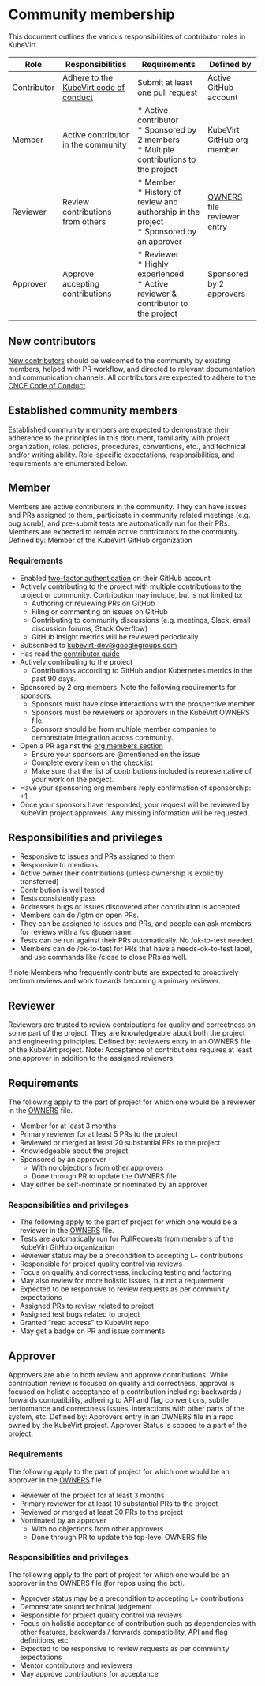 # Community membership

This document outlines the various responsibilities of contributor roles in KubeVirt.

| Role  | Responsibilities | Requirements | Defined by
| ----- | ---------------- | ------------ | ----------
| Contributor | Adhere to the [KubeVirt code of conduct](https://github.com/kubevirt/community/blob/master/code-of-conduct.md) | Submit at least one pull request | Active GitHub account
| Member | Active contributor in the community | * Active contributor<br>* Sponsored by 2 members<br>* Multiple contributions to the project | KubeVirt GitHub org member
| Reviewer | Review contributions from others | * Member<br>* History of review and authorship in the project<br> * Sponsored by an approver | [OWNERS](https://github.com/kubevirt/kubevirt/blob/master/OWNERS_ALIASES) file reviewer entry |
| Approver| Approve accepting contributions | * Reviewer<br>* Highly experienced<br> * Active reviewer & contributor to the project |  Sponsored by 2 approvers| [OWNERS](https://github.com/kubevirt/kubevirt/blob/master/OWNERS_ALIASES) file approver entry |


## New contributors

[New contributors](https://github.com/kubevirt/kubevirt/blob/master/CONTRIBUTING.md) should be welcomed to the community by existing members, helped with PR workflow, and directed to relevant documentation and communication channels.
All contributors are expected to adhere to the [CNCF Code of Conduct](https://github.com/cncf/foundation/blob/master/code-of-conduct.md).

## Established community members

Established community members are expected to demonstrate their adherence to the principles in this document, familiarity with project organization, roles, policies, procedures, conventions, etc., and technical and/or writing ability. Role-specific expectations, responsibilities, and requirements are enumerated below.

## Member

Members are active contributors in the community. They can have issues and PRs assigned to them, participate in community related meetings (e.g. bug scrub), and pre-submit tests are automatically run for their PRs. Members are expected to remain active contributors to the community.
Defined by: Member of the KubeVirt GitHub organization

### Requirements

  * Enabled [two-factor authentication](https://help.github.com/articles/about-two-factor-authentication) on their GitHub account
  * Actively contributing to the project with multiple contributions to the project or community. Contribution may include, but is not limited to:
    * Authoring or reviewing PRs on GitHub
    * Filing or commenting on issues on GitHub
    * Contributing to community discussions (e.g. meetings, Slack, email discussion forums, Stack Overflow)
    * GitHub Insight metrics will be reviewed periodically
  * Subscribed to kubevirt-dev@googlegroups.com
  * Has read the [contributor guide](CONTRIBUTING.md)
  * Actively contributing to the project
    * Contributions according to GitHub and/or Kubernetes metrics in the past 90 days.
  * Sponsored by 2 org members. Note the following requirements for sponsors:
    * Sponsors must have close interactions with the prospective member
    * Sponsors must be reviewers or approvers in the KubeVirt OWNERS file.
    * Sponsors should be from multiple member companies to demonstrate integration across community.
  * Open a PR against the [org members section](https://github.com/kubevirt/project-infra/blob/master/github/ci/prow/files/orgs.yaml#L21)
    * Ensure your sponsors are @mentioned on the issue
    * Complete every item on the [checklist](membership_checklist.md)
    * Make sure that the list of contributions included is representative of your work on the project.
  * Have your sponsoring org members reply confirmation of sponsorship: +1
  * Once your sponsors have responded, your request will be reviewed by KubeVirt project approvers. Any missing information will be requested.

## Responsibilities and privileges

  * Responsive to issues and PRs assigned to them
  * Responsive to mentions
  * Active owner their contributions (unless ownership is explicitly transferred)
  * Contribution is well tested
  * Tests consistently pass
  * Addresses bugs or issues discovered after contribution is accepted
  * Members can do /lgtm on open PRs.
  * They can be assigned to issues and PRs, and people can ask members for reviews with a /cc @username.
  * Tests can be run against their PRs automatically. No /ok-to-test needed.
  * Members can do /ok-to-test for PRs that have a needs-ok-to-test label, and use commands like /close to close PRs as well.

!! note
Members who frequently contribute are expected to proactively perform reviews and work towards becoming a primary reviewer.

## Reviewer

Reviewers are trusted to review contributions for quality and correctness on some part of the project. They are knowledgeable about both the project and engineering principles.
Defined by: reviewers entry in an OWNERS file of the KubeVirt project.
Note: Acceptance of contributions requires at least one approver in addition to the assigned reviewers.

## Requirements

The following apply to the part of project for which one would be a reviewer in the [OWNERS](https://github.com/kubevirt/kubevirt/blob/master/OWNERS_ALIASES) file.

  * Member for at least 3 months
  * Primary reviewer for at least 5 PRs to the project
  * Reviewed or merged at least 20 substantial PRs to the project
  * Knowledgeable about the project
  * Sponsored by an approver
    * With no objections from other approvers
    * Done through PR to update the OWNERS file
  * May either be self-nominate or nominated by an approver

### Responsibilities and privileges

  * The following apply to the part of project for which one would be a reviewer in the [OWNERS](https://github.com/kubevirt/kubevirt/blob/master/OWNERS_ALIASES) file.
  * Tests are automatically run for PullRequests from members of the KubeVirt GitHub organization
  * Reviewer status may be a precondition to accepting L+ contributions
  * Responsible for project quality control via reviews
  * Focus on quality and correctness, including testing and factoring
  * May also review for more holistic issues, but not a requirement
  * Expected to be responsive to review requests as per community expectations
  * Assigned PRs to review related to project
  * Assigned test bugs related to project
  * Granted "read access" to KubeVirt repo
  * May get a badge on PR and issue comments

## Approver

Approvers are able to both review and approve contributions. While contribution review is focused on quality and correctness, approval is focused on holistic acceptance of a contribution including: backwards / forwards compatibility, adhering to API and flag conventions, subtle performance and correctness issues, interactions with other parts of the system, etc.
Defined by: Approvers entry in an OWNERS file in a repo owned by the KubeVirt project.
Approver Status is scoped to a part of the project.

### Requirements
The following apply to the part of project for which one would be an approver in the [OWNERS](https://github.com/kubevirt/kubevirt/blob/master/OWNERS_ALIASES) file.

  * Reviewer of the project for at least 3 months
  * Primary reviewer for at least 10 substantial PRs to the project
  * Reviewed or merged at least 30 PRs to the project
  * Nominated by an approver
    * With no objections from other approvers
    * Done through PR to update the top-level OWNERS file

### Responsibilities and privileges

The following apply to the part of project for which one would be an approver in the OWNERS file (for repos using the bot).

  * Approver status may be a precondition to accepting L+ contributions
  * Demonstrate sound technical judgement
  * Responsible for project quality control via reviews
  * Focus on holistic acceptance of contribution such as dependencies with other features, backwards / forwards compatibility, API and flag definitions, etc
  * Expected to be responsive to review requests as per community expectations
  * Mentor contributors and reviewers
  * May approve contributions for acceptance
